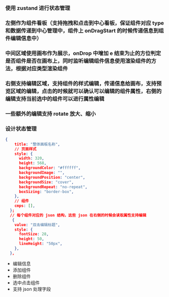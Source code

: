 
### 使用 zustand 进行状态管理
### 左侧作为组件看板（支持拖拽和点击到中心看板，保证组件对应 type 和数据传递到中心管理中，组件上 onDragStart 的时候传递信息到组件编辑信息中）
### 中间区域使用画布作为展示，onDrop 中增加 e 结束为止的方位判定是否组件是否在画布上，同时监听编辑组件信息使用渲染组件的方法，根据对应类型渲染组件
### 右侧支持编辑区域，支持组件的样式编辑，传递信息给画布，支持预览区域的编辑，点击的时候就可以确认可以编辑的组件属性，右侧的编辑支持当前选中的组件可以进行属性编辑
### 一些额外的编辑支持 rotate 放大、缩小
### 设计状态管理
```json
{
    title: "整体画板名称",
    // 页面样式
    style: {
      width: 320,
      height: 568,
      backgroundColor: "#ffffff",
      backgroundImage: "",
      backgroundPosition: "center",
      backgroundSize: "cover",
      backgroundRepeat: "no-repeat",
      boxSizing: "border-box",
    },
    // 组件
    cmps: [],
  };
  // 每个组件对应的 json 结构，这些 json 在右侧的时候会读取属性支持编辑
   {
    value: "双击编辑标题",
    style: {
      fontSize: 28,
      height: 50,
      lineHeight: "50px",
    },
  },
```
- 编辑信息
- 添加组件
- 删除组件
- 选中点击组件
- 支持 json 处理字段

